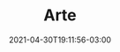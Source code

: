 ---
# Essential settings
title: "Arte"
type: "page"
date: 2021-04-30T19:11:56-03:00
translationKey: "Art"

# Scheduling
draft: false

# Style
color: "#ff8c00"

# Organization
layout: ""
---